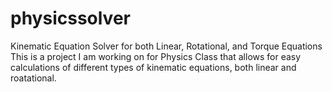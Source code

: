 # physicssolver
Kinematic Equation Solver for both Linear, Rotational, and Torque Equations 
This is a project I am working on for Physics Class that allows for
easy calculations of different types of kinematic equations, both
linear and roatational.
